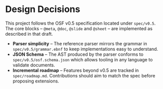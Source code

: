 # Design Decisions

This project follows the OSF v0.5 specification located under `spec/v0.5`. The core blocks – `@meta`, `@doc`, `@slide` and `@sheet` – are implemented as described in that draft.

* **Parser simplicity** – The reference parser mirrors the grammar in `spec/v0.5/grammar.ebnf` to keep implementations easy to understand.
* **JSON Schema** – The AST produced by the parser conforms to `spec/v0.5/osf.schema.json` which allows tooling in any language to validate documents.
* **Incremental roadmap** – Features beyond v0.5 are tracked in `spec/roadmap.md`. Contributions should aim to match the spec before proposing extensions.
